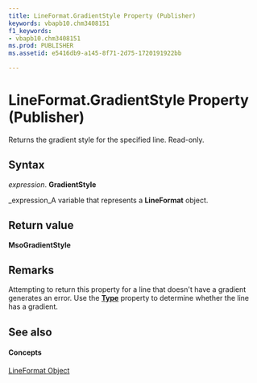 ```yaml
---
title: LineFormat.GradientStyle Property (Publisher)
keywords: vbapb10.chm3408151
f1_keywords:
- vbapb10.chm3408151
ms.prod: PUBLISHER
ms.assetid: e5416db9-a145-8f71-2d75-1720191922bb

---
```



# LineFormat.GradientStyle Property (Publisher)

Returns the gradient style for the specified line. Read-only.


## Syntax

 _expression_. **GradientStyle**

 _expression_A variable that represents a  **LineFormat** object.


## Return value

 **MsoGradientStyle**


## Remarks

Attempting to return this property for a line that doesn't have a gradient generates an error. Use the  **[Type](lineformat.type-property-publisher.md)** property to determine whether the line has a gradient.


## See also


#### Concepts


 [LineFormat Object](lineformat-object-publisher.md)

